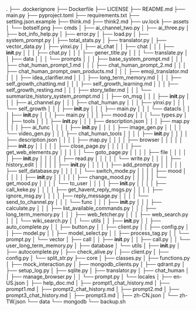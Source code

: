 .
├── .dockerignore
├── Dockerfile
├── LICENSE
├── README.md
├── main.py
├── pyproject.toml
├── requirements.txt
├── setting.json.example
├── think.md
├── think2.md
├── uv.lock
├── assets
│   └── botself.png
├── cmds
│   ├── ai_channel_two.py
│   ├── ai_three.py
│   ├── bot_info_help.py
│   ├── error.py
│   ├── load.py
│   ├── system_prompt.py
│   ├── total_stats.py
│   ├── translator.py
│   ├── vector_data.py
│   ├── yinxi.py
│   ├── ai_chat
│   │   ├── chat
│   │   │   ├── __init__.py
│   │   │   ├── chat.py
│   │   │   ├── gener_title.py
│   │   │   └── translate.py
│   │   ├── data
│   │   │   └── prompts
│   │   │       ├── base_system_prompt.md
│   │   │       ├── chat_human_prompt_1.md
│   │   │       ├── chat_human_prompt_2.md
│   │   │       ├── chat_human_prompt_own_products.md
│   │   │       ├── emoji_translator.md
│   │   │       ├── idea_clarifier.md
│   │   │       ├── long_term_memory.md
│   │   │       ├── self_growth_chatting.md
│   │   │       ├── self_growth_learning.md
│   │   │       ├── self_growth_resting.md
│   │   │       ├── story_teller.md
│   │   │       └── summarize_history_system_prompt.md
│   │   ├── on_msg
│   │   │   ├── __init__.py
│   │   │   ├── ai_channel.py
│   │   │   ├── chat_human.py
│   │   │   ├── yinxi.py
│   │   │   └── self_growth
│   │   │       ├── __init__.py
│   │   │       ├── main.py
│   │   │       └── datacls
│   │   │           ├── __init__.py
│   │   │           ├── main.py
│   │   │           ├── mood.py
│   │   │           └── types.py
│   │   ├── tools
│   │   │   ├── __init__.py
│   │   │   ├── description.json
│   │   │   ├── map.py
│   │   │   ├── ai_func
│   │   │   │   ├── __init__.py
│   │   │   │   ├── image_gen.py
│   │   │   │   └── video_gen.py
│   │   │   ├── chat_human_tools
│   │   │   │   ├── __init__.py
│   │   │   │   ├── description.json
│   │   │   │   ├── map.py
│   │   │   │   ├── browser
│   │   │   │   │   ├── __init__.py
│   │   │   │   │   ├── close_page.py
│   │   │   │   │   ├── get_web_elements.py
│   │   │   │   │   └── goto_page.py
│   │   │   │   ├── file
│   │   │   │   │   ├── __init__.py
│   │   │   │   │   ├── read.py
│   │   │   │   │   └── write.py
│   │   │   │   ├── history_edit
│   │   │   │   │   ├── __init__.py
│   │   │   │   │   ├── add_prompt.py
│   │   │   │   │   ├── self_database.py
│   │   │   │   │   └── switch_mode.py
│   │   │   │   ├── mood
│   │   │   │   │   ├── __init__.py
│   │   │   │   │   ├── change_mood.py
│   │   │   │   │   └── get_mood.py
│   │   │   │   └── to_user
│   │   │   │       ├── __init__.py
│   │   │   │       ├── call_keke.py
│   │   │   │       ├── get_havent_reply_msgs.py
│   │   │   │       ├── ignore_msg.py
│   │   │   │       ├── reply_message.py
│   │   │   │       └── send_to_channel.py
│   │   │   └── func
│   │   │       ├── __init__.py
│   │   │       ├── calculate.py
│   │   │       ├── list_available_commands.py
│   │   │       ├── long_term_memory.py
│   │   │       ├── web_fetcher.py
│   │   │       ├── web_search.py
│   │   │       └── wiki_search.py
│   │   └── utils
│   │       ├── __init__.py
│   │       ├── auto_complete.py
│   │       ├── button.py
│   │       ├── client.py
│   │       ├── config.py
│   │       ├── model.py
│   │       ├── model_select.py
│   │       ├── process_tag.py
│   │       └── prompt.py
│   └── vector
│       ├── call
│       │   ├── __init__.py
│       │   ├── call.py
│       │   └── user_long_term_memory.py
│       ├── database
│       └── utils
│           ├── __init__.py
│           ├── autocomplete.py
│           ├── check_alive.py
│           ├── client.py
│           ├── config.py
│           └── split_str.py
├── core
│   ├── classes.py
│   ├── functions.py
│   ├── mock_interaction.py
│   ├── mongodb_clients.py
│   ├── qdrant.py
│   ├── setup_log.py
│   ├── sqlite.py
│   ├── translator.py
│   ├── chat_human
│   │   ├── manage_browser.py
│   │   └── prompt.py
│   └── locales
│       ├── en-US.json
│       ├── help_doc.md
│       ├── prompt1_chat_history.md
│       ├── prompt1.md
│       ├── prompt2_chat_history.md
│       ├── prompt2.md
│       ├── prompt3_chat_history.md
│       ├── prompt3.md
│       ├── zh-CN.json
│       └── zh-TW.json
└── data
    └── mongodb
        └── backup.sh